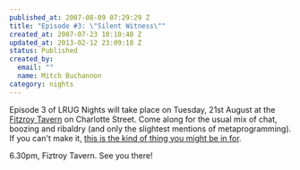 ```yaml
--- 
published_at: 2007-08-09 07:29:29 Z
title: "Episode #3: \"Silent Witness\""
created_at: 2007-07-23 10:10:48 Z
updated_at: 2013-02-12 23:09:18 Z
status: Published
created_by: 
  email: ""
  name: Mitch Buchannon
category: nights
---
```


Episode 3 of LRUG Nights will take place on Tuesday, 21st August at the [Fitzroy Tavern](http://fancyapint.com/pubs/pub6.html) on Charlotte Street. Come along for the usual mix of chat, boozing and ribaldry (and only the slightest mentions of metaprogramming). If you can't make it, [this is the kind of thing you might be in for](http://www.tv.com/baywatch-nights/silent-witness/episode/41743/summary.html?tag=ep_list;title;2).

6.30pm, Fiztroy Tavern. See you there!
